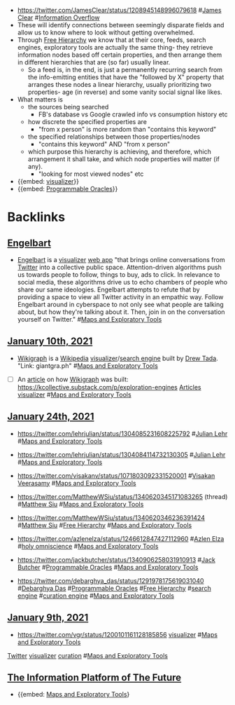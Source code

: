 - https://twitter.com/JamesClear/status/1208945148996079618 #[James Clear](<James Clear.md>) #[Information Overflow](<Information Overflow.md>)
- These will identify connections between seemingly disparate fields and allow us to know where to look without getting overwhelmed.
- Through [Free Hierarchy](<Free Hierarchy.md>) we know that at their core, feeds, search engines, exploratory tools are actually the same thing- they retrieve information nodes based off certain properties, and then arrange them in different hierarchies that are (so far) usually linear.
    - So a feed is, in the end, is just a permanently recurring search from the info-emitting entities that have the "followed by X" property that arranges these nodes a linear hierarchy, usually prioritizing two properties- age (in reverse) and some vanity social signal like likes.
- What matters is
    - the sources being searched
        - FB's database vs Google crawled info vs consumption history etc
    - how discrete the specified properties are
        - "from x person" is more random than "contains this keyword"
    - the specified relationships between those properties/nodes
        - "contains this keyword" AND "from x person"
    - which purpose this hierarchy is achieving, and therefore, which arrangement it shall take, and which node properties will matter (if any).
        - "looking for most viewed nodes" etc
- {{embed: [visualizer](<visualizer.md>)}}
- {{embed: [Programmable Oracles](<Programmable Oracles.md>)}}

# Backlinks
## [Engelbart](<Engelbart.md>)
- [Engelbart](<Engelbart.md>) is a [visualizer](<visualizer.md>) [web app](<web app.md>) "that brings online conversations from [Twitter](<Twitter.md>) into a collective public space. Attention-driven algorithms push us towards people to follow, things to buy, ads to click. In relevance to social media, these algorithms drive us to echo chambers of people who share our same ideologies. Engelbart attempts to refute that by providing a space to view all Twitter activity in an empathic way. Follow Engelbart around in cyberspace to not only see what people are talking about, but how they're talking about it. Then, join in on the conversation yourself on Twitter." #[Maps and Exploratory Tools](<Maps and Exploratory Tools.md>)

## [January 10th, 2021](<January 10th, 2021.md>)
- [Wikigraph](<Wikigraph.md>) is a [Wikipedia](<Wikipedia.md>) [visualizer](<visualizer.md>)/[search engine](<search engine.md>) built by [Drew Tada](<Drew Tada.md>). "Link: giantgra.ph" #[Maps and Exploratory Tools](<Maps and Exploratory Tools.md>)

- [ ] An [article](<article.md>) on how [Wikigraph](<Wikigraph.md>) was built: https://kcollective.substack.com/p/exploration-engines [Articles](<Articles.md>) [visualizer](<visualizer.md>) #[Maps and Exploratory Tools](<Maps and Exploratory Tools.md>)

## [January 24th, 2021](<January 24th, 2021.md>)
- https://twitter.com/lehrjulian/status/1304085231608225792 #[Julian Lehr](<Julian Lehr.md>) #[Maps and Exploratory Tools](<Maps and Exploratory Tools.md>)

- https://twitter.com/lehrjulian/status/1304084114732130305 #[Julian Lehr](<Julian Lehr.md>) #[Maps and Exploratory Tools](<Maps and Exploratory Tools.md>)

- https://twitter.com/visakanv/status/1071803092331520001 #[Visakan Veerasamy](<Visakan Veerasamy.md>) #[Maps and Exploratory Tools](<Maps and Exploratory Tools.md>)

- https://twitter.com/MatthewWSiu/status/1340620345171083265 (thread) #[Matthew Siu](<Matthew Siu.md>) #[Maps and Exploratory Tools](<Maps and Exploratory Tools.md>)

- https://twitter.com/MatthewWSiu/status/1340620346236391424 #[Matthew Siu](<Matthew Siu.md>) #[Free Hierarchy](<Free Hierarchy.md>) #[Maps and Exploratory Tools](<Maps and Exploratory Tools.md>)

- https://twitter.com/azlenelza/status/1246612847427112960 #[Azlen Elza](<Azlen Elza.md>) #[holy omniscience](<holy omniscience.md>) #[Maps and Exploratory Tools](<Maps and Exploratory Tools.md>)

- https://twitter.com/jackbutcher/status/1340906258031910913 #[Jack Butcher](<Jack Butcher.md>) #[Programmable Oracles](<Programmable Oracles.md>) #[Maps and Exploratory Tools](<Maps and Exploratory Tools.md>)

- https://twitter.com/debarghya_das/status/1291978175619031040 #[Debarghya Das](<Debarghya Das.md>) #[Programmable Oracles](<Programmable Oracles.md>) #[Free Hierarchy](<Free Hierarchy.md>) #[search engine](<search engine.md>) #[curation engine](<curation engine.md>) #[Maps and Exploratory Tools](<Maps and Exploratory Tools.md>)

## [January 9th, 2021](<January 9th, 2021.md>)
- https://twitter.com/vgr/status/1200101161128185856 [visualizer](<visualizer.md>) #[Maps and Exploratory Tools](<Maps and Exploratory Tools.md>)

[Twitter](<Twitter.md>) [visualizer](<visualizer.md>) [curation](<curation.md>) #[Maps and Exploratory Tools](<Maps and Exploratory Tools.md>)

## [The Information Platform of The Future](<The Information Platform of The Future.md>)
- {{embed: [Maps and Exploratory Tools](<Maps and Exploratory Tools.md>)}

